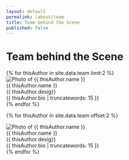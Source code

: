 ```yaml
---
layout: default
permalink: /about/team
title: Team behind the Scene
published: false
---
```


# Team behind the Scene

<div class="ui four column stackable grid">
  {% for thisAuthor in site.data.team limit:2 %}
  <div class="column">
    <div class="ui fluid card">
      <div class="image">
        <img src="{{ thisAuthor.email | to_gravatar }}" alt="Photo of {{ thisAuthor.name }}">
      </div>
      <div class="content">
        <div class="header">{{ thisAuthor.name }}</div>
        <div class="meta">
          <span class="date">{{ thisAuthor.desig}}</span>
        </div>
        <div class="description">
          {{ thisAuthor.bio | truncatewords: 15 }}
        </div>
      </div>
    </div>
  </div>
  {% endfor %}
</div>

<div class="ui divider"></div>
<div class="ui four column stackable grid">

{% for thisAuthor in site.data.team offset:2 %}

  <div class="column">
    <div class="ui fluid card">
      <div class="image">
        <img src="{{ thisAuthor.email | to_gravatar }}" alt="Photo of {{ thisAuthor.name }}">
      </div>
      <div class="content">
        <div class="header">{{ thisAuthor.name }}</div>
        <div class="meta">
          <span class="date">{{ thisAuthor.desig}}</span>
        </div>
        <div class="description">
          {{ thisAuthor.bio | truncatewords: 15 }}
        </div>
      </div>
    </div>
  </div>
  {% endfor %}

</div>
